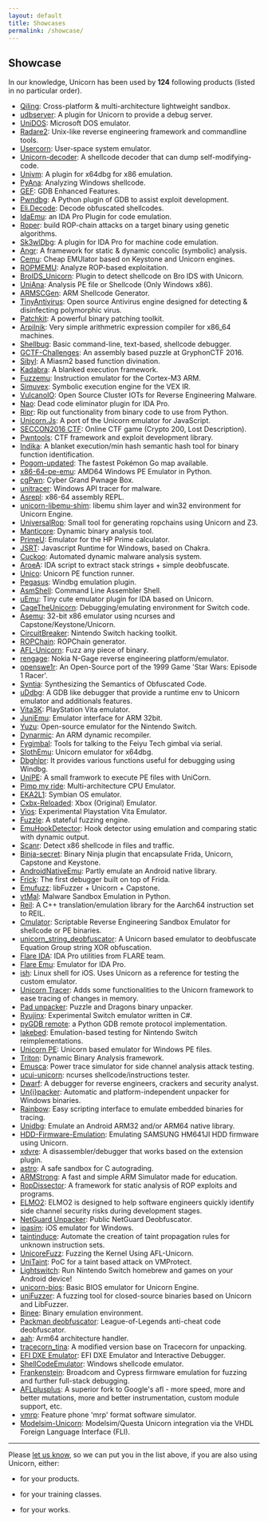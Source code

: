 ```yaml
---
layout: default
title: Showcases
permalink: /showcase/
---
```


## Showcase

In our knowledge, Unicorn has been used by **124** following products (listed in no particular order).

- [Qiling](https://qiling.io): Cross-platform & multi-architecture lightweight sandbox.
- [udbserver](https://github.com/bet4it/udbserver): A plugin for Unicorn to provide a debug server.
- [UniDOS](https://github.com/aquynh/unidos): Microsoft DOS emulator.
- [Radare2](https://github.com/radare/radare2): Unix-like reverse engineering framework and commandline tools.
- [Usercorn](https://github.com/lunixbochs/usercorn): User-space system emulator.
- [Unicorn-decoder](https://github.com/mothran/unicorn-decoder): A shellcode decoder that can dump self-modifying-code.
- [Univm](https://github.com/univm/univm): A plugin for x64dbg for x86 emulation.
- [PyAna](https://github.com/PyAna/PyAna): Analyzing Windows shellcode.
- [GEF](https://github.com/hugsy/gef): GDB Enhanced Features.
- [Pwndbg](https://github.com/zachriggle/pwndbg): A Python plugin of GDB to assist exploit development.
- [Eli.Decode](https://github.com/DeveloppSoft/Eli.Decode): Decode obfuscated shellcodes.
- [IdaEmu](https://github.com/36hours/idaemu): an IDA Pro Plugin for code emulation.
- [Roper](https://github.com/oblivia-simplex/roper): build ROP-chain attacks on a target binary using genetic algorithms.
- [Sk3wlDbg](https://github.com/cseagle/sk3wldbg): A plugin for IDA Pro for machine code emulation.
- [Angr](http://angr.re): A framework for static &amp; dynamic concolic (symbolic) analysis.
- [Cemu](https://github.com/hugsy/cemu): Cheap EMUlator based on Keystone and Unicorn engines.
- [ROPMEMU](https://github.com/vrtadmin/ROPMEMU): Analyze ROP-based exploitation.
- [BroIDS_Unicorn](https://github.com/Mipu94/BroIDS_Unicorn): Plugin to detect shellcode on Bro IDS with Unicorn.
- [UniAna](https://github.com/dungtv543/Dutas): Analysis PE file or Shellcode (Only Windows x86).
- [ARMSCGen](https://github.com/alexpark07/ARMSCGen): ARM Shellcode Generator.
- [TinyAntivirus](https://github.com/develbranch/TinyAntivirus): Open source Antivirus engine designed for detecting &amp; disinfecting polymorphic virus.
- [Patchkit](https://github.com/lunixbochs/patchkit): A powerful binary patching toolkit.
- [Arpilnik](https://github.com/rdbv/arpilnik): Very simple arithmetric expression compiler for x86_64 machines.
- [Shellbug](https://github.com/karttoon/shellbug): Basic command-line, text-based, shellcode debugger.
- [GCTF-Challenges](https://github.com/DISMGryphon/GCTF-Challenges/tree/master/challs/programming/forest): An assembly based puzzle at GryphonCTF 2016.
- [Sibyl](https://github.com/cea-sec/Sibyl): A Miasm2 based function divination.
- [Kadabra](https://github.com/mrphrazer/kadabra): A blanked execution framework.
- [Fuzzemu](https://github.com/cojocar/fuzzemu): Instruction emulator for the Cortex-M3 ARM.
- [Simuvex](https://github.com/angr/simuvex): Symbolic execution engine for the VEX IR.
- [VulcanoIO](http://vulcanoio.org): Open Source Cluster IOTs for Reverse Engineering Malware.
- [Nao](https://github.com/tkmru/nao): Dead code eliminator plugin for IDA Pro.
- [Ripr](https://github.com/pbiernat/ripr): Rip out functionality from binary code to use from Python.
- [Unicorn.Js](https://alexaltea.github.io/unicorn.js/): A port of the Unicorn emulator for JavaScript.
- [SECCON2016 CTF](https://github.com/SECCON/SECCON2016_online_CTF): Online CTF game (Crypto 200, Lost Description).
- [Pwntools](https://github.com/Gallopsled/pwntools): CTF framework and exploit development library.
- [Indika](https://github.com/eqv/indika): A blanket execution/min hash semantic hash tool for binary function identification.
- [Pogom-updated](https://github.com/PokeHunterProject/pogom-updated): The fastest Pokémon Go map available.
- [x86-64-pe-emu](https://github.com/asamy/x86-64-pe-emu): AMD64 Windows PE Emulator in Python.
- [cgPwn](https://github.com/0xM3R/cgPwn): Cyber Grand Pwnage Box.
- [unitracer](https://github.com/icchy/unitracer): Windows API tracer for malware.
- [Asrepl](https://github.com/enferex/asrepl): x86-64 assembly REPL.
- [unicorn-libemu-shim](https://github.com/fireeye/unicorn-libemu-shim): libemu shim layer and win32 environment for Unicorn Engine.
- [UniversalRop](https://github.com/kokjo/universalrop): Small tool for generating ropchains using Unicorn and Z3.
- [Manticore](https://github.com/trailofbits/manticore): Dynamic binary analysis tool.
- [PrimeU](https://github.com/Gigi1237/PrimeU): Emulator for the HP Prime calculator.
- [JSRT](https://github.com/tinysec/jsrt): Javascript Runtime for Windows, based on Chakra.
- [Cuckoo](https://github.com/cuckoosandbox/cuckoo): Automated dynamic malware analysis system.
- [AroeA](https://bitbucket.org/snippets/Alexander_Hanel/AroeA): IDA script to extract stack strings + simple deobfuscate.
- [Unico](https://github.com/inaz2/Unico): Unicorn PE function runner.
- [Pegasus](https://github.com/0a777h/pegasus): Windbg emulation plugin.
- [AsmShell](https://github.com/poppycompass/asmshell): Command Line Assembler Shell.
- [uEmu](https://github.com/alexhude/uEmu): Tiny cute emulator plugin for IDA based on Unicorn.
- [CageTheUnicorn](https://github.com/reswitched/CageTheUnicorn): Debugging/emulating environment for Switch code.
- [Asemu](https://github.com/Rewzilla/asemu/): 32-bit x86 emulator using ncurses and Capstone/Keystone/Unicorn.
- [CircuitBreaker](https://github.com/misson20000/CircuitBreaker): Nintendo Switch hacking toolkit.
- [ROPChain](https://github.com/kriw/ropchain): ROPChain generator.
- [AFL-Unicorn](https://github.com/njv299/afl-unicorn): Fuzz any piece of binary.
- [rengage](https://github.com/JaCzekanski/rengage): Nokia N-Gage reverse engineering platform/emulator.
- [openswe1r](https://github.com/OpenSWE1R/openswe1r): An Open-Source port of the 1999 Game 'Star Wars: Episode 1 Racer'.
- [Syntia](https://github.com/rub-sysSec/syntia): Synthesizing the Semantics of Obfuscated Code.
- [uDdbg](https://github.com/iGio90/uDdbg): A GDB like debugger that provide a runtime env to Unicorn emulator and additionals features.
- [Vita3K](https://github.com/Vita3K/Vita3K): PlayStation Vita emulator.
- [JuniEmu](https://github.com/arkup/juniEmu): Emulator interface for ARM 32bit.
- [Yuzu](https://yuzu-emu.org): Open-source emulator for the Nintendo Switch.
- [Dynarmic](https://github.com/MerryMage/dynarmic): An ARM dynamic recompiler.
- [Fygimbal](https://github.com/scanlime/fygimbal): Tools for talking to the Feiyu Tech gimbal via serial.
- [SlothEmu](https://github.com/blaquee/SlothEmu): Unicorn emulator for x64dbg.
- [Dbghlpr](https://github.com/0a777h/dbghlpr): It provides various functions useful for debugging using Windbg.
- [UniPE](https://github.com/pgarba/UniPE): A small framwork to execute PE files with UniCorn.
- [Pimp my ride](https://github.com/smuniz/pimp_my_ride): Multi-architecture CPU Emulator.
- [EKA2L1](https://github.com/bentokun/EKA2L1): Symbian OS emulator.
- [Cxbx-Reloaded](https://github.com/Cxbx-Reloaded/Cxbx-Reloaded): Xbox (Original) Emulator.
- [Vios](https://github.com/JagerDesu/vios): Experimental Playstation Vita Emulator.
- [Fuzzle](https://github.com/JeffJerseyCow/fuzzle): A stateful fuzzing engine.
- [EmuHookDetector](https://github.com/David-Reguera-Garcia-Dreg/emuhookdetector): Hook detector using emulation and comparing static with dynamic output.
- [Scanr](https://github.com/1Project/Scanr): Detect x86 shellcode in files and traffic.
- [Binja-secret](https://github.com/iGio90/binja-secret): Binary Ninja plugin that encapsulate Frida, Unicorn, Capstone and Keystone.
- [AndroidNativeEmu](https://github.com/AeonLucid/AndroidNativeEmu): Partly emulate an Android native library.
- [Frick](https://github.com/iGio90/frick): The first debugger built on top of Frida.
- [Emufuzz](https://github.com/guidovranken/emufuzz): libFuzzer + Unicorn + Capstone.
- [vtMal](https://github.com/aaaddress1/vtMal): Malware Sandbox Emulation in Python.
- [Reil](https://github.com/google/reil): A C++ translation/emulation library for the Aarch64 instruction set to REIL.
- [Cmulator](https://github.com/Coldzer0/Cmulator): Scriptable Reverse Engineering Sandbox Emulator for shellcode or PE binaries.
- [unicorn_string_deobfuscator](https://github.com/gdbinit/unicorn_string_deobfuscator): A Unicorn based emulator to deobfuscate Equation Group string XOR obfuscation.
- [Flare IDA](https://github.com/fireeye/flare-ida): IDA Pro utilities from FLARE team.
- [Flare Emu](https://github.com/fireeye/flare-emu): Emulator for IDA Pro.
- [ish](https://github.com/tbodt/ish): Linux shell for iOS. Uses Unicorn as a reference for testing the custom emulator.
- [Unicorn Tracer](https://github.com/SwitchMan92/unicorn_tracer): Adds some functionalities to the Unicorn framework to ease tracing of changes in memory.
- [Pad unpacker](https://github.com/slick1015/pad_unpacker): Puzzle and Dragons binary unpacker.
- [Ryujinx](https://github.com/Ryujinx/Ryujinx): Experimental Switch emulator written in C#.
- [pyGDB remote](https://github.com/SimonTheCoder/pyGDB_remote): a Python GDB remote protocol implementation.
- [lakebed](https://github.com/misson20000/lakebed): Emulation-based testing for Nintendo Switch reimplementations.
- [Unicorn PE](https://github.com/hzqst/unicorn_pe): Unicorn based emulator for Windows PE files.
- [Triton](https://triton.quarkslab.com): Dynamic Binary Analysis framework.
- [Emusca](https://github.com/jevinskie/emusca): Power trace simulator for side channel analysis attack testing.
- [ucui-unicorn](https://github.com/eahlstrom/ucui-unicorn): ncurses shellcode/instructions tester.
- [Dwarf](https://github.com/iGio90/Dwarf): A debugger for reverse engineers, crackers and security analyst.
- [Un{i}packer](https://github.com/unipacker/unipacker): Automatic and platform-independent unpacker for Windows binaries.
- [Rainbow](https://github.com/Ledger-Donjon/rainbow): Easy scripting interface to emulate embedded binaries for tracing.
- [Unidbg](https://github.com/zhkl0228/unidbg): Emulate an Android ARM32 and/or ARM64 native library.
- [HDD-Firmware-Emulation](https://github.com/bl4ckic3/HDD-Firmware-Emulation): Emulating SAMSUNG HM641JI HDD firmware using Unicorn.
- [xdvre](https://github.com/xdvre/xdvre): A disassembler/debugger that works based on the extension plugin.
- [astro](https://github.com/ausbin/astro): A safe sandbox for C autograding.
- [ARMStrong](https://github.com/linouxis9/ARMStrong): A fast and simple ARM Simulator made for education.
- [RopDissector](https://github.com/season-lab/ropdissector): A framework for static analysis of ROP exploits and programs.
- [ELMO2](https://github.com/bristol-sca/ELMO2): ELMO2 is designed to help software engineers quickly identify side channel security risks during development stages.
- [NetGuard Unpacker](https://github.com/Tanasittx/NetGuard-Unpacker-Public): Public NetGuard Deobfuscator.
- [ipasim](https://github.com/ipasimulator/ipasim): iOS emulator for Windows.
- [taintinduce](https://github.com/melynx/taintinduce): Automate the creation of taint propagation rules for unknown instruction sets.
- [UnicoreFuzz](https://github.com/fgsect/unicorefuzz): Fuzzing the Kernel Using AFL-Unicorn.
- [UniTaint](https://github.com/pgarba/UniTaint): PoC for a taint based attack on VMProtect.
- [Lightswitch](https://github.com/Cyuubi/Lightswitch): Run Nintendo Switch homebrew and games on your Android device!
- [unicorn-bios](https://github.com/macmade/unicorn-bios): Basic BIOS emulator for Unicorn Engine.
- [uniFuzzer](https://github.com/rk700/uniFuzzer): A fuzzing tool for closed-source binaries based on Unicorn and LibFuzzer.
- [Binee](https://github.com/carbonblack/binee): Binary emulation environment.
- [Packman deobfuscator](https://github.com/archercreat/packman-deobfuscator): League-of-Legends anti-cheat code deobfuscator.
- [aah](https://github.com/zydeco/aah): Arm64 architecture handler.
- [tracecorn_tina](https://github.com/seth1002/tracecorn_tina): A modified version base on Tracecorn for unpacking.
- [EFI DXE Emulator](https://github.com/gdbinit/efi_dxe_emulator): EFI DXE Emulator and Interactive Debugger.
- [ShellCodeEmulator](https://github.com/ohjeongwook/ShellCodeEmulator): Windows shellcode emulator.
- [Frankenstein](https://github.com/seemoo-lab/frankenstein): Broadcom and Cypress firmware emulation for fuzzing and further full-stack debugging.
- [AFLplusplus](https://github.com/AFLplusplus/AFLplusplus): A superior fork to Google's afl - more speed, more and better mutations, more and better instrumentation, custom module support, etc.
- [vmrp](https://github.com/zengming00/vmrp): Feature phone 'mrp' format software simulator.
- [Modelsim-Unicorn](https://github.com/htminuslab/Modelsim-Unicorn): Modelsim/Questa Unicorn integration via the VHDL Foreign Language Interface (FLI).

---

Please [let us know](/contact/), so we can put you in the list above, if you are also using Unicorn, either:

- for your products.

- for your training classes.

- for your works.
